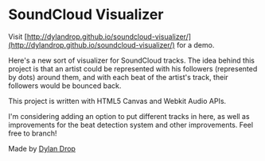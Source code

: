 SoundCloud Visualizer
=====================

Visit [http://dylandrop.github.io/soundcloud-visualizer/](http://dylandrop.github.io/soundcloud-visualizer/) for a demo.

Here's a new sort of visualizer for SoundCloud tracks. The idea behind this project is that an artist could be represented with his followers (represented by dots) around them, and with each beat of the artist's track, their followers would be bounced back.

This project is written with HTML5 Canvas and Webkit Audio APIs.

I'm considering adding an option to put different tracks in here, as well as improvements for the beat detection system and other improvements. Feel free to branch!

Made by [Dylan Drop](http://dylandrop.com)

